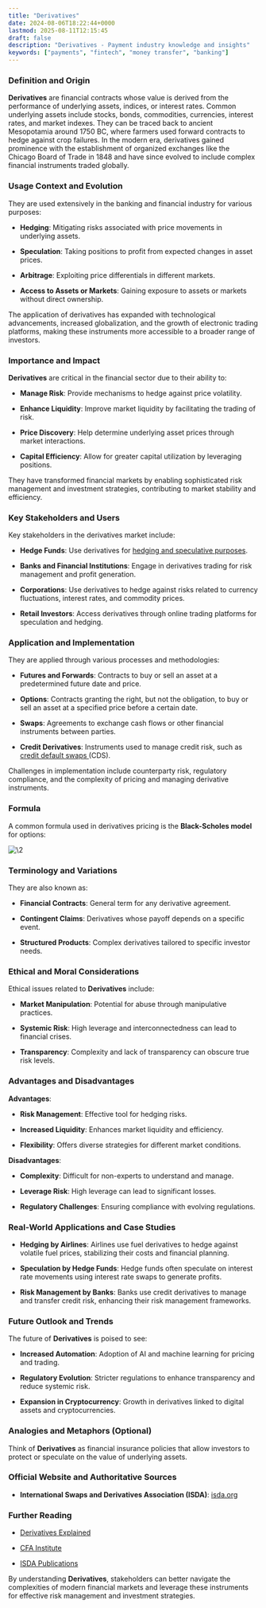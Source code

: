 ```yaml
---
title: "Derivatives"
date: 2024-08-06T18:22:44+0000
lastmod: 2025-08-11T12:15:45
draft: false
description: "Derivatives - Payment industry knowledge and insights"
keywords: ["payments", "fintech", "money transfer", "banking"]
---
```


### Definition and Origin

**Derivatives** are financial contracts whose value is derived from the performance of underlying assets, indices, or interest rates. Common underlying assets include stocks, bonds, commodities, currencies, interest rates, and market indexes. They can be traced back to ancient Mesopotamia around 1750 BC, where farmers used forward contracts to hedge against crop failures. In the modern era, derivatives gained prominence with the establishment of organized exchanges like the Chicago Board of Trade in 1848 and have since evolved to include complex financial instruments traded globally.

### Usage Context and Evolution

They are used extensively in the banking and financial industry for various purposes:

- **Hedging**: Mitigating risks associated with price movements in underlying assets.

- **Speculation**: Taking positions to profit from expected changes in asset prices.

- **Arbitrage**: Exploiting price differentials in different markets.

- **Access to Assets or Markets**: Gaining exposure to assets or markets without direct ownership.

The application of derivatives has expanded with technological advancements, increased globalization, and the growth of electronic trading platforms, making these instruments more accessible to a broader range of investors.

### Importance and Impact

**Derivatives** are critical in the financial sector due to their ability to:

- **Manage Risk**: Provide mechanisms to hedge against price volatility.

- **Enhance Liquidity**: Improve market liquidity by facilitating the trading of risk.

- **Price Discovery**: Help determine underlying asset prices through market interactions.

- **Capital Efficiency**: Allow for greater capital utilization by leveraging positions.

They have transformed financial markets by enabling sophisticated risk management and investment strategies, contributing to market stability and efficiency.

### Key Stakeholders and Users

Key stakeholders in the derivatives market include:

- **Hedge Funds**: Use derivatives for [hedging and speculative purposes](https://faisalkhanllc.xyz/resources/payments-wiki/h/hedge-fund/).

- **Banks and Financial Institutions**: Engage in derivatives trading for risk management and profit generation.

- **Corporations**: Use derivatives to hedge against risks related to currency fluctuations, interest rates, and commodity prices.

- **Retail Investors**: Access derivatives through online trading platforms for speculation and hedging.

### Application and Implementation

They are applied through various processes and methodologies:

- **Futures and Forwards**: Contracts to buy or sell an asset at a predetermined future date and price.

- **Options**: Contracts granting the right, but not the obligation, to buy or sell an asset at a specified price before a certain date.

- **Swaps**: Agreements to exchange cash flows or other financial instruments between parties.

- **Credit Derivatives**: Instruments used to manage credit risk, such as [credit default swaps ](https://faisalkhanllc.xyz/resources/payments-wiki/c/credit-default-swap-cds/)(CDS).

Challenges in implementation include counterparty risk, regulatory compliance, and the complexity of pricing and managing derivative instruments.

### Formula

A common formula used in derivatives pricing is the **Black-Scholes model** for options:

![\2](\1)

### Terminology and Variations

They are also known as:

- **Financial Contracts**: General term for any derivative agreement.

- **Contingent Claims**: Derivatives whose payoff depends on a specific event.

- **Structured Products**: Complex derivatives tailored to specific investor needs.

### Ethical and Moral Considerations

Ethical issues related to **Derivatives** include:

- **Market Manipulation**: Potential for abuse through manipulative practices.

- **Systemic Risk**: High leverage and interconnectedness can lead to financial crises.

- **Transparency**: Complexity and lack of transparency can obscure true risk levels.

### Advantages and Disadvantages

**Advantages**:

- **Risk Management**: Effective tool for hedging risks.

- **Increased Liquidity**: Enhances market liquidity and efficiency.

- **Flexibility**: Offers diverse strategies for different market conditions.

**Disadvantages**:

- **Complexity**: Difficult for non-experts to understand and manage.

- **Leverage Risk**: High leverage can lead to significant losses.

- **Regulatory Challenges**: Ensuring compliance with evolving regulations.

### Real-World Applications and Case Studies

- **Hedging by Airlines**: Airlines use fuel derivatives to hedge against volatile fuel prices, stabilizing their costs and financial planning.

- **Speculation by Hedge Funds**: Hedge funds often speculate on interest rate movements using interest rate swaps to generate profits.

- **Risk Management by Banks**: Banks use credit derivatives to manage and transfer credit risk, enhancing their risk management frameworks.

### Future Outlook and Trends

The future of **Derivatives** is poised to see:

- **Increased Automation**: Adoption of AI and machine learning for pricing and trading.

- **Regulatory Evolution**: Stricter regulations to enhance transparency and reduce systemic risk.

- **Expansion in Cryptocurrency**: Growth in derivatives linked to digital assets and cryptocurrencies.

### Analogies and Metaphors (Optional)

Think of **Derivatives** as financial insurance policies that allow investors to protect or speculate on the value of underlying assets.

### Official Website and Authoritative Sources

- **International Swaps and Derivatives Association (ISDA)**: [isda.org](https://www.isda.org/)

### Further Reading

- [ Derivatives Explained](https://www.investopedia.com/terms/d/derivative.asp)

- [CFA Institute](https://www.cfainstitute.org/en/membership/professional-development/refresher-readings/2020/derivative-markets-and-instruments)

- [ISDA Publications](https://www.isda.org/category/research/)

By understanding **Derivatives**, stakeholders can better navigate the complexities of modern financial markets and leverage these instruments for effective risk management and investment strategies.